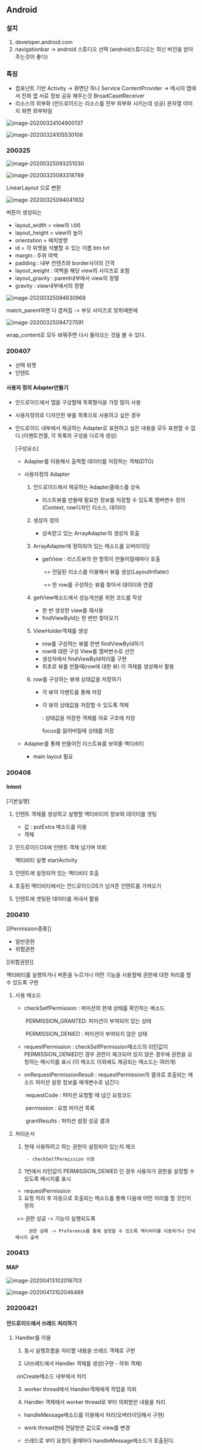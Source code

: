 ## Android

### 설치

1. developer.android.com
2. navigationbar -> android 스튜디오 선택 (android스튜디오는 최신 버전을 받아주는것이 좋다)



### 특징

- 컴포넌트 기반
  Activity -> 화면단 하나
  Service
  ContentProvider -> 메시지 앱에서 전화 앱 서로 정보 공유 해주는것
  BroadCasetReceiver
- 리소스의 외부화 (안드로이드는 리소스를 전부 외부화 시키는데 성공)
  문자열 이미지
  화면
  외부파일


![image-20200324104900137](images/image-20200324104900137.png)

![image-20200324105530106](images/image-20200324105530106.png)

### 200325

![image-20200325093251030](images/image-20200325093251030.png)

![image-20200325093318799](images/image-20200325093318799.png)

LinearLayout 으로 변환

![image-20200325094041932](images/image-20200325094041932.png)

버튼이 생성되는 

- layout_width = view의 너비
- layout_height = view의 높이
- orientation = 배치방향
- id = 각 위젯을 식별할 수 있는 이름
  		btn
          txt
- margin : 주위 여백
- padding : 내부 컨텐츠와 border사이의 간격
- layout_weight : 여백을 해당 view의 사이즈로 포함
- layout_gravity : parent내부에서 view의 정렬     
- gravity : view내부에서의 정렬                    



![image-20200325094630969](images/image-20200325094630969.png)

match_parent하면 다 겹쳐짐 -> 부모 사이즈로 맞취때문에

![image-20200325094727591](images/image-20200325094727591.png)

wrap_content로 모두 바꿔주면 다시 돌아오는 것을 볼 수 있다.

### 200407

- 선택 위젯
- 인텐트

#### 사용자 정의 Adapter만들기

- 안드로이드에서 앱을 구성할때 목록형식을 가장 많이 사용

- 사용자정의로 디자인한 뷰를 목록으로 사용하고 싶은 경우

- 안드로이드 내부에서 제공하는 Adapter로 표현하고 싶은 내용을 모두 표현할 수 없다.(이벤트연결, 각 목록의 구성을 다르게 생성)

  [구성요소]

  - Adapter를 이용해서 출력할 데이터를 저장하는 객체(DTO)

  - 사용자정의 Adapter

    1. 안드로이드에서 제공하는 Adapter클래스를 상속

       - 리스트뷰를 만들때 필요한 정보를 저장할 수 있도록 멤버변수 정의(Context, row디자인 리소스, 데이터)

    2. 생성자 정의

       - 상속받고 있는 ArrayAdapter의 생성자 호출

    3. ArrayAdapter에 정의되어 있는 메소드를 오버라이딩

       - getView : 리스트뷰의 한 항목이 만들어질때마다 호출

         ​			=> 전달된 리소스를 이용해서 뷰를 생성(LayoutInflater)

         ​			=> 한 row를 구성하는 뷰를 찾아서 데이터와 연결

    4. getView메소드에서 성능개선을 위한 코드를 작성

       - 한 번 생성한 view를 재사용
       - findViewById는 한 번만 찾아오기

    5. ViewHolder객체를 생성

       - row를 구성하는 뷰를 한번 findViewById하기
       - row에 대한 구성 View를 멤버변수로 선언
       - 생성자에서 findViewById처리를 구현
       - 최초로 뷰를 만들때(row에 대한 뷰) 이 객체를 생성해서 활용

    6. row를 구성하는 뷰에 상태값을 저장하기

       - 각 뷰의 이벤트를 통해 저장

       - 각 뷰의 상태값을 저장할 수 있도록 객체

         : 상태값을 저장한 객체를 자료 구조에 저장 

           focus를 잃어버릴때 상태를 저장

  - Adapter를 통해 만들어진 리스트뷰를 보여줄 액티비티
    
    - main layout 필요

### 200408

#### Intent

[기본실행]

1. 인텐트 객체를 생성하고 실행할 액티비티의 정보와 데이터를 셋팅

   - 값 : putExtra 메소드를 이용
   - 객체

2. 안드로이드OS에 인텐트 객체 넘기며 의뢰 

   액티비티 실행 startActivity

3. 인텐트에 설정되어 있는 액티비티 호출

4. 호출된 액티비티에서는 안드로이드OS가 넘겨준 인텐트를 가져오기

5. 인텐트에 셋팅된 데이터를 꺼내서 활용

### 200410

[[Permission종류]]

- 일반권한
- 위험권한

[[위험권한]]

액티비티를 실행하거나 버튼을 누르거나 어떤 기능을 사용할때 권한에 대한 처리를 할 수 있도록 구현

1. 사용 메소드

   - checkSelfPermission : 퍼미션의 현재 상태를 확인하는 메소드

     ​	             PERMISSION_GRANTED: 퍼미션이 부여되어 있는 상태

     ​                 PERMISSION_DENIED : 퍼미션이 부여되지 않은 상태

   - requestPermission : checkSelfPermission메소드의 리턴값이  PERMISSION_DENIED인 경우 권한이 체크되어 있지 않은 경우에 권한을 요청하는 메시지를 표시 (이 메소드 이외에도 제공되는 메소드는 여러개)

   - onRequestPermissionResult :  requestPermission의 결과로 호출되는 메소드 퍼미션 설정 정보를 매개변수로 넘긴다.

     ​                                           requestCode : 퍼미션 요청할 때 넘긴 요청코드

     ​                                           permission : 요청 퍼미션 목록

     ​                                          grantResults : 퍼미션 설정 성공 결과 

2. 처리순서

   1) 현재 사용하려고 하는 권한이 설정되어 있는지 체크

           - checkSelfPermission 이용

   2) 1번에서 리턴값이  PERMISSION_DENIED 인 경우 사용자가 권한을 설정할 수 있도록 메시지를 표시

   - requestPermission

   3) 요청 처리 후 자동으로 호출되는 메소드를 통해 다음에 어떤 처리를 할 것인지 정의

   ​	=> 권한 성공 -> 기능이 실행되도록 

    		권한 실패 -> Preference를 통해 설정할 수 있도록 액티비티를 이동하거나 안내 메시지 출력



### 200413

#### MAP

![image-20200413102016703](images/image-20200413102016703.png)

![image-20200413102046489](images/image-20200413102046489.png)

### 20200421

#### 안드로이드에서 쓰레드 처리하기

1. Handler를 이용

   1) 동시 실행흐름을 처리할 내용을 쓰레드 객체로 구현

   2) UI쓰레드에서 Handler 객체를 생성(구현 - 하위 객체)

   ​    onCreate메소드 내부에서 처리

   3) worker thread에서 Handler객체에게 작업을 의뢰

   4) Handler 객체에서 worker thread로 부터 의뢰받은 내용을 처리

   - handleMessage메소드를 이용해서 처리(오버라이딩해서 구현)

   - work thread한테 전달받은 값으로 view를 변경
   - 쓰레드로 부터 요청이 올때마다 handleMessage메소드가 호출된다.